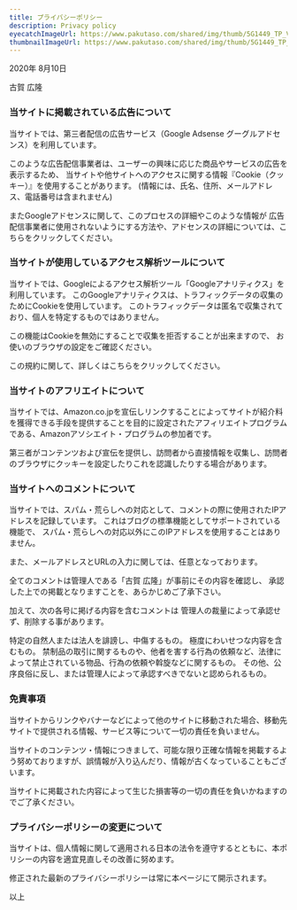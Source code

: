 ```yaml
---
title: プライバシーポリシー
description: Privacy policy
eyecatchImageUrl: https://www.pakutaso.com/shared/img/thumb/5G1449_TP_V4.jpg
thumbnailImageUrl: https://www.pakutaso.com/shared/img/thumb/5G1449_TP_V4.jpg
---
```


2020年 8月10日

古賀 広隆

### 当サイトに掲載されている広告について

当サイトでは、第三者配信の広告サービス（Google Adsense グーグルアドセンス）を利用しています。

このような広告配信事業者は、ユーザーの興味に応じた商品やサービスの広告を表示するため、
当サイトや他サイトへのアクセスに関する情報『Cookie（クッキー）』を使用することがあります。
(情報には、氏名、住所、メールアドレス、電話番号は含まれません)

またGoogleアドセンスに関して、このプロセスの詳細やこのような情報が
広告配信事業者に使用されないようにする方法や、アドセンスの詳細については、こちらをクリックしてください。

### 当サイトが使用しているアクセス解析ツールについて

当サイトでは、Googleによるアクセス解析ツール「Googleアナリティクス」を利用しています。
このGoogleアナリティクスは、トラフィックデータの収集のためにCookieを使用しています。
このトラフィックデータは匿名で収集されており、個人を特定するものではありません。

この機能はCookieを無効にすることで収集を拒否することが出来ますので、
お使いのブラウザの設定をご確認ください。

この規約に関して、詳しくはこちらをクリックしてください。

### 当サイトのアフリエイトについて

当サイトでは、Amazon.co.jpを宣伝しリンクすることによってサイトが紹介料を獲得できる手段を提供することを目的に設定されたアフィリエイトプログラムである、Amazonアソシエイト・プログラムの参加者です。

第三者がコンテンツおよび宣伝を提供し、訪問者から直接情報を収集し、訪問者のブラウザにクッキーを設定したりこれを認識したりする場合があります。

### 当サイトへのコメントについて

当サイトでは、スパム・荒らしへの対応として、コメントの際に使用されたIPアドレスを記録しています。
これはブログの標準機能としてサポートされている機能で、
スパム・荒らしへの対応以外にこのIPアドレスを使用することはありません。

また、メールアドレスとURLの入力に関しては、任意となっております。

全てのコメントは管理人である「古賀 広隆」が事前にその内容を確認し、
承認した上での掲載となりますことを、あらかじめご了承下さい。

加えて、次の各号に掲げる内容を含むコメントは
管理人の裁量によって承認せず、削除する事があります。

特定の自然人または法人を誹謗し、中傷するもの。
極度にわいせつな内容を含むもの。
禁制品の取引に関するものや、他者を害する行為の依頼など、法律によって禁止されている物品、行為の依頼や斡旋などに関するもの。
その他、公序良俗に反し、または管理人によって承認すべきでないと認められるもの。

### 免責事項

当サイトからリンクやバナーなどによって他のサイトに移動された場合、移動先サイトで提供される情報、サービス等について一切の責任を負いません。

当サイトのコンテンツ・情報につきまして、可能な限り正確な情報を掲載するよう努めておりますが、誤情報が入り込んだり、情報が古くなっていることもございます。

当サイトに掲載された内容によって生じた損害等の一切の責任を負いかねますのでご了承ください。

### プライバシーポリシーの変更について

当サイトは、個人情報に関して適用される日本の法令を遵守するとともに、本ポリシーの内容を適宜見直しその改善に努めます。

修正された最新のプライバシーポリシーは常に本ページにて開示されます。

以上
